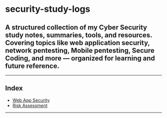 # security-study-logs
A structured collection of my Cyber Security study notes, summaries, tools, and resources. Covering topics like web application security, network pentesting, Mobile pentesting, Secure Coding, and more — organized for learning and future reference.
---
---
##  Index

- [Web App Security](./Web_App_Security)
- [Risk Assessment](./Risk_Assessment)
---
